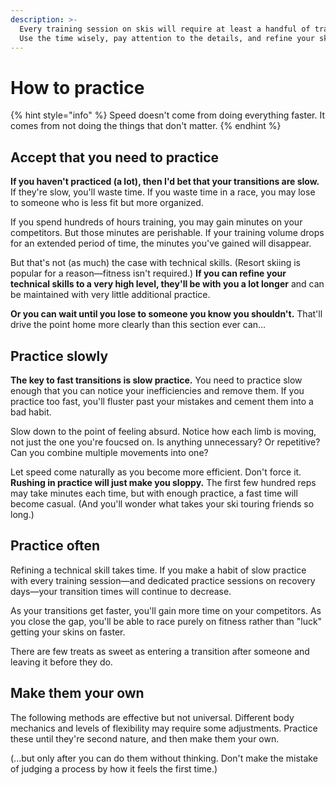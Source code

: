 ```yaml
---
description: >-
  Every training session on skis will require at least a handful of transitions.
  Use the time wisely, pay attention to the details, and refine your skills.
---
```


# How to practice

{% hint style="info" %}
Speed doesn't come from doing everything faster. It comes from not doing the things that don't matter.
{% endhint %}

## Accept that you need to practice

**If you haven't practiced (a lot), then I'd bet that your transitions are slow.** If they're slow, you'll waste time. If you waste time in a race, you may lose to someone who is less fit but more organized.

If you spend hundreds of hours training, you may gain minutes on your competitors. But those minutes are perishable. If your training volume drops for an extended period of time, the minutes you've gained will disappear.

But that's not (as much) the case with technical skills. (Resort skiing is popular for a reason—fitness isn't required.) **If you can refine your technical skills to a very high level, they'll be with you a lot longer** and can be maintained with very little additional practice.

**Or you can wait until you lose to someone you know you shouldn't.** That'll drive the point home more clearly than this section ever can...

## Practice slowly

**The key to fast transitions is slow practice.** You need to practice slow enough that you can notice your inefficiencies and remove them. If you practice too fast, you'll fluster past your mistakes and cement them into a bad habit.

Slow down to the point of feeling absurd. Notice how each limb is moving, not just the one you're foucsed on. Is anything unnecessary? Or repetitive? Can you combine multiple movements into one?

Let speed come naturally as you become more efficient. Don't force it. **Rushing in practice will just make you sloppy.** The first few hundred reps may take minutes each time, but with enough practice, a fast time will become casual. (And you'll wonder what takes your ski touring friends so long.)

## Practice often

Refining a technical skill takes time. If you make a habit of slow practice with every training session—and dedicated practice sessions on recovery days—your transition times will continue to decrease.

As your transitions get faster, you'll gain more time on your competitors.  As you close the gap, you'll be able to race purely on fitness rather than "luck" getting your skins on faster.

There are few treats as sweet as entering a transition after someone and leaving it before they do.

## Make them your own

The following methods are effective but not universal. Different body mechanics and levels of flexibility may require some adjustments. Practice these until they're second nature, and then make them your own.

(...but only after you can do them without thinking. Don't make the mistake of judging a process by how it feels the first time.)
